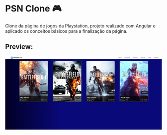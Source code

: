 # PSN Clone 🎮

<p>
  Clone da página de jogos da Playstation, projeto realizado com Angular e aplicado os conceitos básicos para a finalização da página.
</p>

## Preview:

<img src="./src/assets/preview.png">
